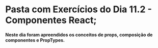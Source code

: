 # Pasta com Exercícios do Dia 11.2 - Componentes React;

#### Neste dia foram apreendidos os conceitos de props, composição de componentes e PropTypes.